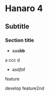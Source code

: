 # Hanaro 4

## Subtitle

### Section title

* aaa**bb**

a
ccc
d
- asd*fa*f

feature

develop
feature2nd

